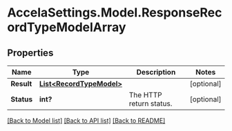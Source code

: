 # AccelaSettings.Model.ResponseRecordTypeModelArray
## Properties

Name | Type | Description | Notes
------------ | ------------- | ------------- | -------------
**Result** | [**List&lt;RecordTypeModel&gt;**](RecordTypeModel.md) |  | [optional] 
**Status** | **int?** | The HTTP return status. | [optional] 

[[Back to Model list]](../README.md#documentation-for-models) [[Back to API list]](../README.md#documentation-for-api-endpoints) [[Back to README]](../README.md)

